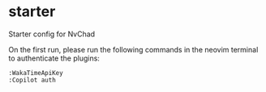 # starter
Starter config for NvChad

On the first run, please run the following commands in the neovim terminal to authenticate the plugins:

```
:WakaTimeApiKey
:Copilot auth
```

